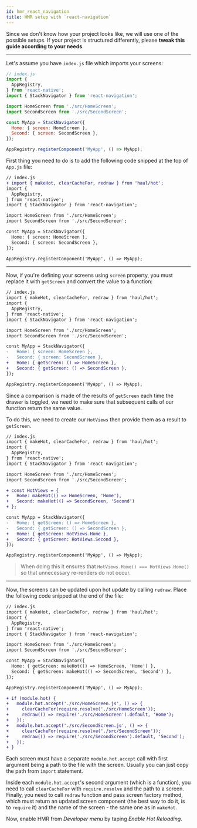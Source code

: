 ```yaml
---
id: hmr_react_navigation
title: HMR setup with `react-navigation`
---
```


Since we don't know how your project looks like, we will use one of the possible setups. If your project is structured differently, please __tweak this guide according to your needs__.

---

Let's assume you have `index.js` file which imports your screens:

```javascript
// index.js
import {
  AppRegistry,
} from 'react-native';
import { StackNavigator } from 'react-navigation';

import HomeScreen from './src/HomeScreen';
import SecondScreen from './src/SecondScreen';

const MyApp = StackNavigator({
  Home: { screen: HomeScreen },
  Second: { screen: SecondScreen },
});

AppRegistry.registerComponent('MyApp', () => MyApp);
```

First thing you need to do is to add the following code snipped at the top of `App.js` file:

```diff
// index.js
+ import { makeHot, clearCacheFor, redraw } from 'haul/hot';
import {
  AppRegistry,
} from 'react-native';
import { StackNavigator } from 'react-navigation';

import HomeScreen from './src/HomeScreen';
import SecondScreen from './src/SecondScreen';

const MyApp = StackNavigator({
  Home: { screen: HomeScreen },
  Second: { screen: SecondScreen },
});

AppRegistry.registerComponent('MyApp', () => MyApp);
```

---

Now, if you're defining your screens using `screen` property, you must replace it with `getScreen` and convert the value to a function:

```diff
// index.js
import { makeHot, clearCacheFor, redraw } from 'haul/hot';
import {
  AppRegistry,
} from 'react-native';
import { StackNavigator } from 'react-navigation';

import HomeScreen from './src/HomeScreen';
import SecondScreen from './src/SecondScreen';

const MyApp = StackNavigator({
-   Home: { screen: HomeScreen },
-   Second: { screen: SecondScreen },
+   Home: { getScreen: () => HomeScreen },
+   Second: { getScreen: () => SecondScreen },
});

AppRegistry.registerComponent('MyApp', () => MyApp);
```

Since a comparison is made of the results of `getScreen` each time the drawer is toggled, we need to make sure that subsequent calls of our function return the same value. 

To do this, we need to create our `HotViews` then provide them as a result to `getScreen`.  

```diff
// index.js
import { makeHot, clearCacheFor, redraw } from 'haul/hot';
import {
  AppRegistry,
} from 'react-native';
import { StackNavigator } from 'react-navigation';

import HomeScreen from './src/HomeScreen';
import SecondScreen from './src/SecondScreen';

+ const HotViews = {
+   Home: makeHot(() => HomeScreen, 'Home'),
+   Second: makeHot(() => SecondScreen, 'Second')
+ };

const MyApp = StackNavigator({
-   Home: { getScreen: () => HomeScreen },
-   Second: { getScreen: () => SecondScreen },
+   Home: { getScreen: HotViews.Home },
+   Second: { getScreen: HotViews.Second },
});

AppRegistry.registerComponent('MyApp', () => MyApp);
```

> When doing this it ensures that `HotViews.Home() === HotViews.Home()` so that unnecessary re-renders do not occur.

---

Now, the screens can be updated upon hot update by calling `redraw`.
Place the following code snipped at the end of the file:

```diff
// index.js
import { makeHot, clearCacheFor, redraw } from 'haul/hot';
import {
  AppRegistry,
} from 'react-native';
import { StackNavigator } from 'react-navigation';

import HomeScreen from './src/HomeScreen';
import SecondScreen from './src/SecondScreen';

const MyApp = StackNavigator({
  Home: { getScreen: makeHot(() => HomeScreen, 'Home') },
  Second: { getScreen: makeHot(() => SecondScreen, 'Second') },
});

AppRegistry.registerComponent('MyApp', () => MyApp);

+ if (module.hot) {
+   module.hot.accept('./src/HomeScreen.js', () => {
+     clearCacheFor(require.resolve('./src/HomeScreen'));
+     redraw(() => require('./src/HomeScreen').default, 'Home');
+   });
+   module.hot.accept('./src/SecondScreen.js', () => {
+     clearCacheFor(require.resolve('./src/SecondScreen'));
+     redraw(() => require('./src/SecondScreen').default, 'Second');
+   });
+ }
```

Each screen must have a separate `module.hot.accept` call with first argument being a path to the file with the screen.
Usually you can just copy the path from `import` statement.

Inside each `module.hot.accept`'s second argument (which is a function), you need to call `clearCacheFor` with `require.resolve` and the path to a screen.
Finally, you need to call `redraw` function and pass screen factory method, which must return an updated screen component (the best way to do it, is to `require` it)
and the name of the screen - the same one as in `makeHot`.

Now, enable HMR from _Developer menu_ by taping _Enable Hot Reloading_.